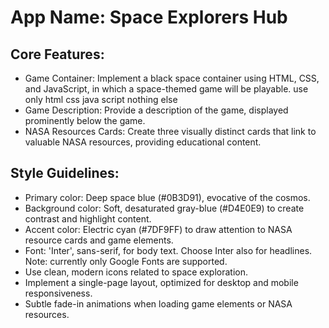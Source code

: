 # **App Name**: Space Explorers Hub

## Core Features:

- Game Container: Implement a black space container using HTML, CSS, and JavaScript, in which a space-themed game will be playable. use only html css java script nothing else
- Game Description: Provide a description of the game, displayed prominently below the game.
- NASA Resources Cards: Create three visually distinct cards that link to valuable NASA resources, providing educational content.

## Style Guidelines:

- Primary color: Deep space blue (#0B3D91), evocative of the cosmos.
- Background color: Soft, desaturated gray-blue (#D4E0E9) to create contrast and highlight content.
- Accent color: Electric cyan (#7DF9FF) to draw attention to NASA resource cards and game elements.
- Font: 'Inter', sans-serif, for body text. Choose Inter also for headlines. Note: currently only Google Fonts are supported.
- Use clean, modern icons related to space exploration.
- Implement a single-page layout, optimized for desktop and mobile responsiveness.
- Subtle fade-in animations when loading game elements or NASA resources.